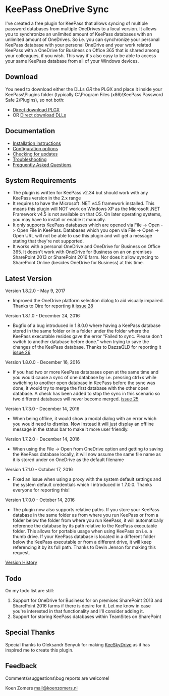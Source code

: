 # KeePass OneDrive Sync

I've created a free plugin for KeePass that allows syncing of multiple password databases from multiple OneDrives to a local version. It allows you to synchronize an unlimited amount of KeePass databases with an unlimited amount of OneDrives. So i.e. you can synchronize your personal KeePass database with your personal OneDrive and your work related KeePass with a OneDrive for Business on Office 365 that is shared among your colleagues, if you wish. This way it's also easy to be able to access your same KeePass database from all of your Windows devices.

## Download ##
You need to download either the DLLs *OR* the PLGX and place it inside your KeePass\Plugins folder (typically C:\Program Files (x86)\KeePass Password Safe 2\Plugins), so not both:
- [Direct download PLGX](../../raw/ImpairedImprovements/KeeOneDriveSync.plgx)
- OR [Direct download DLLs](../../ImpairedImprovements/KeeOneDriveSync.zip)

## Documentation ##
- [Installation instructions](./Installaton%20Instructions.md)
- [Configuration options](./Configuration.md)
- [Checking for updates](./UpdateCheck.md)
- [Troubleshooting](./Troubleshooting.md)
- [Frequently Asked Questions](./Faq.md)

## System Requirements

- The plugin is written for KeePass v2.34 but should work with any KeePass version in the 2.x range
- It requires to have the Microsoft .NET v4.5 framework installed. This means this plugin will NOT work on Windows XP as the Microsoft .NET Framework v4.5 is not available on that OS. On later operating systems, you may have to install or enable it manually.
- It only supports KeePass databases which are opened via File -> Open -> Open File in KeePass. Databases which you open via File -> Open -> Open URL will not be able to use this plugin and will get a message stating that they're not supported.
- It works with a personal OneDrive and OneDrive for Business on Office 365. It doesn't work with OneDrive for Business on an on premises SharePoint 2013 or SharePoint 2016 farm. Nor does it allow syncing to SharePoint Online (besides OneDrive for Business) at this time.

## Latest Version

Version 1.8.2.0 - May 9, 2017

- Improved the OneDrive platform selection dialog to aid visually impaired. Thanks to Oire for reporting it [issue 28](../../issues/28)

Version 1.8.1.0 - December 24, 2016

- Bugfix of a bug introduced in 1.8.0.0 where having a KeePass database stored in the same folder or in a folder under the folder where the KeePass executable resides gave the error "Failed to sync. Please don't switch to another database before done." when trying to save the changes of the KeePass database. Thanks to DazzaQLD for reporting it [issue 26](../../issues/26)

Version 1.8.0.0 - December 16, 2016

- If you had two or more KeePass databases open at the same time and you would cause a sync of one database by i.e. pressing ctrl+s while switching to another open database in KeePass before the sync was done, it would try to merge the first database with the other open database. A check has been added to stop the sync in this scenario so two different databases will never become merged. [issue 25](../../issues/25)

Version 1.7.3.0 - December 14, 2016

- When being offline, it would show a modal dialog with an error which you would need to dismiss. Now instead it will just display an offline message in the status bar to make it more user friendly.

Version 1.7.2.0 - December 14, 2016

- When using the File -> Open from OneDrive option and getting to saving the KeePass database locally, it will now assume the same file name as it is stored under on OneDrive as the default filename

Version 1.7.1.0 - October 17, 2016

- Fixed an issue when using a proxy with the system default settings and the system default credentials which I introduced in 1.7.0.0. Thanks everyone for reporting this!

Version 1.7.0.0 - October 14, 2016

- The plugin now also supports relative paths. If you store your KeePass database in the same folder as from where you run KeePass or from a folder below the folder from where you run KeePass, it will automatically reference the database by its path relative to the KeePass executable folder. This allows for portable usage when using KeePass on i.e. a thumb drive. If your KeePass database is located in a different folder below the KeePass executable or from a different drive, it will keep referencing it by its full path. Thanks to Devin Jenson for making this request.

[Version History](./VersionHistory.md)

## Todo

On my todo list are still:

1. Support for OneDrive for Business for on premises SharePoint 2013 and SharePoint 2016 farms if there is desire for it. Let me know in case you're interested in that functionality and I'll consider adding it.
2. Support for storing KeePass databases within TeamSites on SharePoint

## Special Thanks

Special thanks to Oleksandr Senyuk for making [KeeSkyDrive](http://sourceforge.net/projects/keeskydrive/) as it has inspired me to create this plugin.

## Feedback

Comments\suggestions\bug reports are welcome!

Koen Zomers
mail@koenzomers.nl

